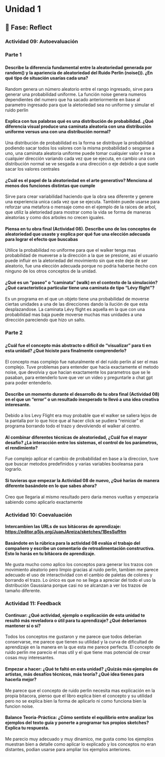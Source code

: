 # Unidad 1

## 🤔 Fase: Reflect
### Actividad 09: Autoevaluación
#####
### Parte 1
#####
#### Describe la diferencia fundamental entre la aleatoriedad generada por random() y la apariencia de aleatoriedad del Ruido Perlin (noise()). ¿En qué tipo de situación usarías cada una?
Random genera un número aleatorio entre el rango ingresado, sirve para generar una probabilidad uniforme. La función noise genera numeros dependientes del numero que ha sacado anteriormente en base al parametro ingresado para que la aletoriedad sea no uniforme y simular el ruido perlin
#### Explica con tus palabras qué es una distribución de probabilidad. ¿Qué diferencia visual produce una caminata aleatoria con una distribución uniforme versus una con una distribución normal? 
Una distribución de probabilidad es la forma se distribuye la probabilidad podiendo sacar todos los valores con la misma probabilidad o sesgarse a uno, una caminata aleatoria uniforme puede tomar cualquier valor e irse a cualquier dirección variando cada vez que se ejecuta, en cambio una con distribución normal se ve sesgada a una dirección o eje debido a que suele sacar los valores centrales
#### ¿Cuál es el papel de la aleatoriedad en el arte generativo? Menciona al menos dos funciones distintas que cumple
Sirve para crear variabilidad haciendo que la obra sea diferente y genere una experiencia unica cada vez que se ejecuta.
También puede usarse para reforzar una metafora o mensaje como en el ejemplo de la raices de arbol, que utiliz la aletoriedad para mostrar como la vida se forma de maneras aleatorias y como dos arboles no crecen iguales.
#### Piensa en tu obra final (Actividad 08). Describe uno de los conceptos de aleatoriedad que usaste y explica por qué fue una elección adecuada para lograr el efecto que buscabas
Utilice la probabilidad no uniforme para que el walker tenga mas probabilidad de mueverse a la dirección a la que  se presione, asi el usuario puede influir en la aletoriedad del movimiento sin que este deje de ser aleatorio, fue una elección adecuada porque no podria haberse hecho con ninguno de los otros conceptos de la unidad.
#### ¿Qué es un “paseo” o “caminata” (walk) en el contexto de la simulación? ¿Qué característica particular tiene una caminata de tipo “Lévy flight”?
Es un programa en el que un objeto tiene una probabilidad de moverse ciertas unidades a una de las direcciones dando la ilución de que esta desplazandose. 
La caminata Lévy flight es aquella en la que con una probabilidad mas baja puede moverse muchas mas unidades a una dirección pareciendo que hizo un salto.
#####
### Parte 2
#####
#### ¿Cuál fue el concepto más abstracto o difícil de “visualizar” para ti en esta unidad? ¿Qué hiciste para finalmente comprenderlo?
El concepto mas complejo fue naturalmente el del ruido perlin al ser el mas complejo. Tuve problemas para entender que hacia exactamente el metodo noise, que devolvia y que hacian exactamente los parametros que se le pasaban, para entenderlo tuve que ver un video y preguntarle a chat gpt para poder entenderlo.
#### Describe un momento durante el desarrollo de tu obra final (Actividad 08) en el que un “error” o un resultado inesperado te llevó a una idea creativa interesante.
Debido a los Levy Flight era muy probable que el walker se saliera lejos de la pantalla por lo que hice que al hacer click se pudiera "reiniciar" el programa borrando todo el trazo y devolviendo el walker al centro.
#### Al combinar diferentes técnicas de aleatoriedad, ¿Cuál fue el mayor desafío? ¿La interacción entre los sistemas, el control de los parámetros, el rendimiento?
Fue complejo aplicar el cambio de probabilidad en base a la direccion, tuve que buscar metodos predefinidos y varias variables booleansa para lograrlo.
#### Si tuvieras que empezar la Actividad 08 de nuevo, ¿Qué harías de manera diferente basándote en lo que sabes ahora?
Creo que llegaria al mismo resultado pero daria menos vueltas y empezaria sabiendo como aplicarlo exactamente
### Actividad 10: Coevaluación
#### Intercambien las URLs de sus bitácoras de aprendizaje: https://editor.p5js.org/JuanJAreiza/sketches/1BesSufHm

#### Basándote en la rúbrica para la actividad 08 evalúa el trabajo del compañero y escribe un comentario de retroalimentación constructiva. Esto lo harás en tu bitácora de aprendizaje.
Me gusta mucho como aplico los conceptos para generar los trazos con movimiento aleatorio pero limpio gracias al ruido perlin, tambien me parece adecuado el uso de interactividad con el cambio de paletas de colores y borrando el trazo. Lo único es que no se llega a apreciar del todo el uso la distribución Gaussiana porque casi no se alcanzan a ver los trazos de tamaño diferente.
### Actividad 11: Feedback
#### Continuar: ¿Qué actividad, ejemplo o explicación de esta unidad te resultó más reveladora o útil para tu aprendizaje? ¿Qué deberíamos mantener sí o sí?
Todos los conceptos me gustaron y me parece que todos deberian conservarse, me parece que tienen su utilidad y la curva de dificultad de aprendizaje en la manera en la que esta me parece perfecta.
El concepto de ruido perlin me parecio el mas util y el que tiene mas potencial de crear cosas muy interesantes.
#### Empezar a hacer: ¿Qué te faltó en esta unidad? ¿Quizás más ejemplos de artistas, más desafíos técnicos, más teoría? ¿Qué idea tienes para hacerla mejor?
Me parece que el concepto de ruido perlin necesita mas explicación en la propia bitacora, pienso que el libro explica bien el concepto y su utilidad pero no se explica bien la forma de aplicarlo ni como funciona bien la funcion noise.
#### Balance Teoría-Práctica: ¿Cómo sentiste el equilibrio entre analizar los ejemplos del texto guía y ponerte a programar tus propios sketches? Explica tu respuesta.
Me parecio muy adecuado y muy dinamico, me gusta como los ejemplos muestran bien a detalle como aplicar lo explicado y los conceptos no eran distantes, podian usarse para ampliar los ejemplos anteriores.

